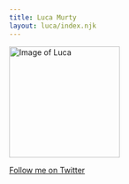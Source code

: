 ```yaml
---
title: Luca Murty
layout: luca/index.njk
---
```


<img alt="Image of Luca" height="200" width="200" src="/images/luca/luca-murty.jpg" class="avatar-image">

[Follow me on Twitter](https://twitter.com/lucamurty)